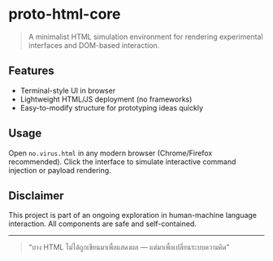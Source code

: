 # proto-html-core

> A minimalist HTML simulation environment for rendering experimental interfaces and DOM-based interaction.

## Features

- Terminal-style UI in browser
- Lightweight HTML/JS deployment (no frameworks)
- Easy-to-modify structure for prototyping ideas quickly

## Usage

Open `no.virus.html` in any modern browser (Chrome/Firefox recommended). Click the interface to simulate interactive command injection or payload rendering.

## Disclaimer

This project is part of an ongoing exploration in human-machine language interaction. All components are safe and self-contained.

---

> “บาง HTML ไม่ได้ถูกเขียนมาเพื่อแสดงผล — แต่มาเพื่อเปลี่ยนระบบความคิด”
